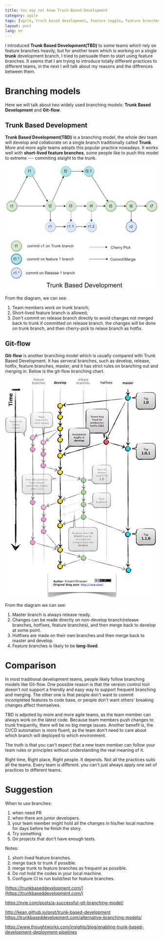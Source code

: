 ```yaml
---
title: You may not know Truck-Based-Development
category: agile  
tags: [agile, truck based development, feature toggle, feature branches, git flow]  
layout: post  
lang: en
---
```


I introduced **Trunk Based Development(TBD)** to some teams which rely on feature branches heavily, but for another team which is working on a single **trunk**  development branch, I tried to persuade them to start using feature branches. It seems that I am trying to introduce totally different practices to different teams, in the next I will talk about my reasons and the diffrences between them.

# Branching models

Here we will talk about two widely used branching models: **Trunk Based Development** and **Git-flow**.

## Trunk Based Development

**Trunk Based Development(TBD)** is a branching model, the whole dev team will develop and collaborate on a single branch traditionally called **Trunk**. More and more agile teams adopts this popular practice nowadays. It works well with **short-lived feature branches**, some people like to push this model to extreme --- commiting staight to the trunk.  

![image](/assets/images/trunk_based_development.png)

From the diagram, we can see:
1. Team members work on trunk branch;
2. Short-lived feature branch is allowed;
3. Don't commit on release branch directly to avoid changes not merged back to trunk if committed on release branch. the changes will be done on trunk branch, and then cherry-pick to relase branch as hotfix.

## Git-flow

**Git-flow** is another branching model which is usually compared with Trunk Based Development. It has serveral branches, such as develop, release, hotfix, feature branches, master, and it has strict rules on branching out and merging in. Below is the git-flow branching chart.

![image](/assets/images/GitFlowHotfixBranch.png)

From the diagram we can see:

1. Master branch is always release ready.
2. Changes can be made directly on non-develop branch(release branches, hotfixes, feature branches), and then merge back to develop at some point.
3. Hotfixes are made on their own branches and then merge back to master and develop.
4. Feature branches is likely to be **long-lived**.

# Comparison

In most traditional development teams, people likely follow branching models like Git-flow. One possible reason is that the version control tool doesn't not support a friendly and easy way to support frequent branching and merging.
The other one is that people don't want to commit incompleted features to code base, or people don't want others' breaking changes affect themselves.

TBD is adpoted by more and more agile teams, as the team member can always work on the latest code. Because team members push changes to trunk frequently, there will be no big merge issues. Another benefit is, the CI/CD automation is more fluent, as the team don't need to care about which branch will deployed to which environment.

The truth is that you can't expect that a new team member can follow your team rules or principles without understanding the real meaning of it.

Right time, Right place, Right people. It depends. Not all the practices suits all the teams. Every team is different. you can't just always apply one set of practices to different teams.

# Suggestion

When to use branches:
1. when need PR
2. when there are junior developers.
3. your team member might hold all the changes in his/her local machine for days before he finish the story.
4. Try something
5. On projects that don't have enough tests.

Notes:
1. short-lived feature branches.
2. merge back to trunk if possible.
3. merge trunk to feature branches as frequent as possible.
4. Do not hold the codes in your local machine.
4. Configure CI to run bulid/test for feature branches.



[https://trunkbaseddevelopment.com/](https://trunkbaseddevelopment.com/)

https://nvie.com/posts/a-successful-git-branching-model/

http://kean.github.io/post/trunk-based-development
https://trunkbaseddevelopment.com/alternative-branching-models/

https://www.thoughtworks.com/insights/blog/enabling-trunk-based-development-deployment-pipelines

